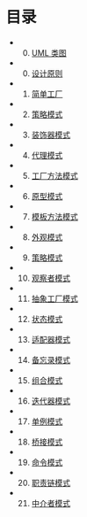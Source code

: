 目录
===

 - 00. [UML 类图](book/00-uml.md)
 - 00. [设计原则](book/00-principle.md)
 - 01. [简单工厂](book/01-simplefactory.md)
 - 02. [策略模式](book/02-strategy.md)
 - 03. [装饰器模式](book/03-decorator.md)
 - 04. [代理模式](book/04-proxy.md)
 - 05. [工厂方法模式](book/05-factorymethod.md)
 - 06. [原型模式](book/06-prototype.md)
 - 07. [模板方法模式](book/07-templatemethod.md)
 - 08. [外观模式](book/08-facade.md)
 - 09. [策略模式](book/09-builder.md)
 - 10. [观察者模式](book/10-observer.md)
 - 11. [抽象工厂模式](book/11-abstractfactory.md)
 - 12. [状态模式](book/12-state.md)
 - 13. [适配器模式](book/13-adapter.md)
 - 14. [备忘录模式](book/14-memento.md)
 - 15. [组合模式](book/15-composite.md)
 - 16. [迭代器模式](book/16-iterator.md)
 - 17. [单例模式](book/17-singleton.md)
 - 18. [桥接模式](book/18-bridge.md)
 - 19. [命令模式](book/19-command.md)
 - 20. [职责链模式](book/20-chain-of-responsibility.md)
 - 21. [中介者模式](book/21-mediator.md)
